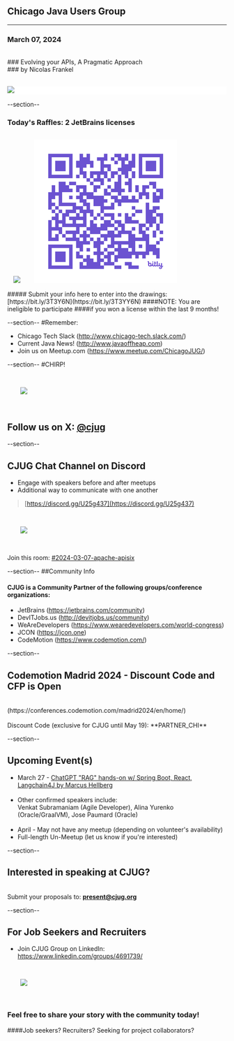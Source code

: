 ## Chicago Java Users Group
---

### March 07, 2024
<br/>
### Evolving your APIs, A Pragmatic Approach
<br/>
### by Nicolas Frankel
<div style="background-color: white; margin-top: 30px;">
	<img src="images/cjug.gif" style="border: none; box-shadow: none;"/>
</div>


--section--
### Today's Raffles: 2 JetBrains licenses
<img src="images/JetBrains-2022-twitter.jpg" style="border:none; box-shadow:none; margin: 14px; background:white;"/>
<img src="images/CJUG-JB-raffle-QR.png" style="border:none; box-shadow:none; margin: 14px; background:white;"/>
<br/>
##### Submit your info here to enter into the drawings: [https://bit.ly/3T3Y6N](https://bit.ly/3T3YY6N)
####NOTE: You are ineligible to participate
####if you won a license within the last 9 months!

--section--
#Remember:
 * Chicago Tech Slack (http://www.chicago-tech.slack.com/)
 * Current Java News! (http://www.javaoffheap.com)
 * Join us on Meetup.com (https://www.meetup.com/ChicagoJUG/)

--section--
#CHIRP!
<br/>

<img src="images/twitterBird.png" style="border:none; box-shadow:none; margin: 30px; background:white;"/>

## Follow us on X: <u>[@cjug](https://twitter.com/cjug)</u>

--section--
## CJUG Chat Channel on Discord 
* Engage with speakers before and after meetups
* Additional way to communicate with one another

>[https://discord.gg/U25g437](https://discord.gg/U25g437)

<img src="images/cjug-discord-qrcode.png" style="border:none; box-shadow:none; margin: 30px; background:white;"/>

Join this room: [#2024-03-07-apache-apisix](https://discord.gg/NGfj9quAyp)

--section--
##Community Info
<br/>
#### CJUG is a Community Partner of the following groups/conference organizations:

* JetBrains (https://jetbrains.com/community)
* DevITJobs.us (http://devitjobs.us/community)
* WeAreDevelopers (https://www.wearedevelopers.com/world-congress)
* JCON (https://jcon.one)
* CodeMotion (https://www.codemotion.com/)

--section--
## Codemotion Madrid 2024 - Discount Code and CFP is Open
<br/>
(https://conferences.codemotion.com/madrid2024/en/home/)
<br/><br/>
Discount Code (exclusive for CJUG until May 19):   **PARTNER_CHI**

--section--
## Upcoming Event(s)
* March 27 - [ChatGPT "RAG" hands-on w/ Spring Boot, React, Langchain4J by Marcus Hellberg](https://www.meetup.com/chicagojug/events/299430920/)
<br/><br/>
* Other confirmed speakers include: <br/>Venkat Subramaniam (Agile Developer), Alina Yurenko (Oracle/GraalVM), Jose Paumard (Oracle)
<br/><br/>
* April - May not have any meetup (depending on volunteer's availability)
* Full-length Un-Meetup (let us know if you're interested)

--section--
## Interested in speaking at CJUG? 
<br/>Submit your proposals to: **present@cjug.org**<br/>

--section--

## For Job Seekers and Recruiters

* Join CJUG Group on LinkedIn:<br/>
 https://www.linkedin.com/groups/4691739/

<img src="images/cjug-linkedinGroup-qrcode.png" style="border:none; box-shadow:none; margin: 30px; background:white;"/>

### Feel free to share your story with the community today!
####Job seekers? Recruiters? Seeking for project collaborators? 


